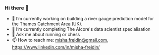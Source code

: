 ### Hi there 👋

<!--
**mishadcf/mishadcf** is a ✨ _special_ ✨ repository because its `README.md` (this file) appears on your GitHub profile.

Here are some ideas to get you started:

- 🔭 I’m currently working on ...
- 🌱 I’m currently learning ...
- 👯 I’m looking to collaborate on ...
- 🤔 I’m looking for help with ...
- 💬 Ask me about ...
- 📫 How to reach me: ...
- 😄 Pronouns: ...
- ⚡ Fun fact: ...
-->
- 🔭 I’m currently working on building a river gauge prediction model for the Thames Catchment Area (UK).
- 🌱 I’m currently completing The AIcore's data scientist specialisation
- 💬 Ask me about running or chess
- 📫 How to reach me: misha.freidin@gmail.com, https://www.linkedin.com/in/misha-freidin/

